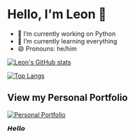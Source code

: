# Hello, I'm Leon 👋

- 🔭 I’m currently working on Python
- 🌱 I’m currently learning everything
- 😄 Pronouns: he/him

[![Leon's GitHub stats](https://github-readme-stats.vercel.app/api?username=LeonTrii&count_private=true&show_icons=true&theme=buefy)](https://github.com/LeonTrii)

[![Top Langs](https://github-readme-stats.vercel.app/api/top-langs/?username=LeonTrii&layout=compact&theme=buefy)](https://github.com/LeonTrii)

## View my Personal Portfolio

[![Personal Portfolio](https://github-readme-stats.vercel.app/api/pin/?username=LeonTrii&repo=leontrii.github.io&theme=buefy)](https://github.com/LeonTrii/leontrii.github.io)

𝙃𝙚𝙡𝙡𝙤 
